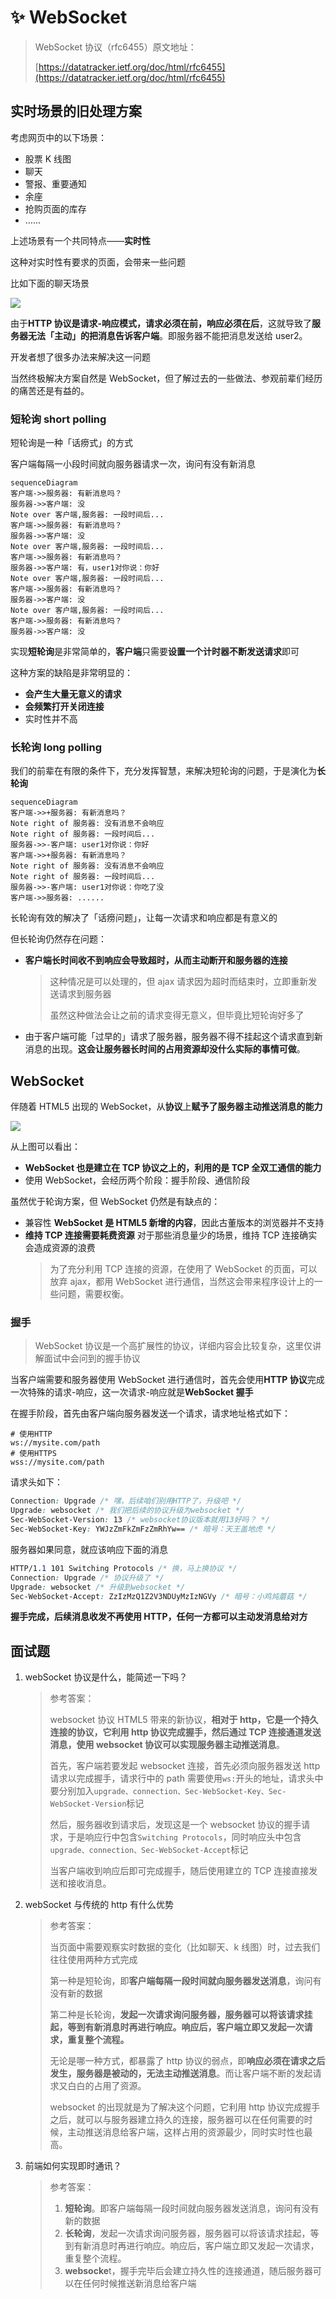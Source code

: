 # ✨ WebSocket

> WebSocket 协议（rfc6455）原文地址：
>
> [https://datatracker.ietf.org/doc/html/rfc6455](https://datatracker.ietf.org/doc/html/rfc6455)

## 实时场景的旧处理方案

考虑网页中的以下场景：

-   股票 K 线图
-   聊天
-   警报、重要通知
-   余座
-   抢购页面的库存
-   ……

上述场景有一个共同特点——**实时性**

这种对实时性有要求的页面，会带来一些问题

比如下面的聊天场景

![](http://mdrs.yuanjin.tech/img/20211028160932.png)

由于**HTTP 协议是请求-响应模式，请求必须在前，响应必须在后**，这就导致了**服务器无法「主动」的把消息告诉客户端**。即服务器不能把消息发送给 user2。

开发者想了很多办法来解决这一问题

当然终极解决方案自然是 WebSocket，但了解过去的一些做法、参观前辈们经历的痛苦还是有益的。

### 短轮询 short polling

短轮询是一种「话痨式」的方式

客户端每隔一小段时间就向服务器请求一次，询问有没有新消息

```mermaid
sequenceDiagram
客户端->>服务器: 有新消息吗？
服务器->>客户端: 没
Note over 客户端,服务器: 一段时间后...
客户端->>服务器: 有新消息吗？
服务器->>客户端: 没
Note over 客户端,服务器: 一段时间后...
客户端->>服务器: 有新消息吗？
服务器->>客户端: 有，user1对你说：你好
Note over 客户端,服务器: 一段时间后...
客户端->>服务器: 有新消息吗？
服务器->>客户端: 没
Note over 客户端,服务器: 一段时间后...
客户端->>服务器: 有新消息吗？
服务器->>客户端: 没
```

实现**短轮询**是非常简单的，**客户端**只需要**设置一个计时器不断发送请求**即可

这种方案的缺陷是非常明显的：

-   **会产生大量无意义的请求**
-   **会频繁打开关闭连接**
-   实时性并不高

### 长轮询 long polling

我们的前辈在有限的条件下，充分发挥智慧，来解决短轮询的问题，于是演化为**长轮询**

```mermaid
sequenceDiagram
客户端->>+服务器: 有新消息吗？
Note right of 服务器: 没有消息不会响应
Note right of 服务器: 一段时间后...
服务器->>-客户端: user1对你说：你好
客户端->>+服务器: 有新消息吗？
Note right of 服务器: 没有消息不会响应
Note right of 服务器: 一段时间后...
服务器->>-客户端: user1对你说：你吃了没
客户端->>服务器: ......
```

长轮询有效的解决了「话痨问题」，让每一次请求和响应都是有意义的

但长轮询仍然存在问题：

-   **客户端长时间收不到响应会导致超时，从而主动断开和服务器的连接**
    > 这种情况是可以处理的，但 ajax 请求因为超时而结束时，立即重新发送请求到服务器
    >
    > 虽然这种做法会让之前的请求变得无意义，但毕竟比短轮询好多了
-   由于客户端可能「过早的」请求了服务器，服务器不得不挂起这个请求直到新消息的出现。**这会让服务器长时间的占用资源却没什么实际的事情可做**。

## WebSocket

伴随着 HTML5 出现的 WebSocket，从**协议**上**赋予了服务器主动推送消息的能力**

![](http://mdrs.yuanjin.tech/img/20211028171840.png)

从上图可以看出：

-   **WebSocket 也是建立在 TCP 协议之上的，利用的是 TCP 全双工通信的能力**
-   使用 WebSocket，会经历两个阶段：握手阶段、通信阶段

虽然优于轮询方案，但 WebSocket 仍然是有缺点的：

-   兼容性
    **WebSocket 是 HTML5 新增的内容**，因此古董版本的浏览器并不支持
-   **维持 TCP 连接需要耗费资源**
    对于那些消息量少的场景，维持 TCP 连接确实会造成资源的浪费
    > 为了充分利用 TCP 连接的资源，在使用了 WebSocket 的页面，可以放弃 ajax，都用 WebSocket 进行通信，当然这会带来程序设计上的一些问题，需要权衡。

### 握手

> WebSocket 协议是一个高扩展性的协议，详细内容会比较复杂，这里仅讲解面试中会问到的握手协议

当客户端需要和服务器使用 WebSocket 进行通信时，首先会使用**HTTP 协议**完成一次特殊的请求-响应，这一次请求-响应就是**WebSocket 握手**

在握手阶段，首先由客户端向服务器发送一个请求，请求地址格式如下：

```
# 使用HTTP
ws://mysite.com/path
# 使用HTTPS
wss://mysite.com/path
```

请求头如下：

```css
Connection: Upgrade /* 嘿，后续咱们别用HTTP了，升级吧 */
Upgrade: websocket /* 我们把后续的协议升级为websocket */
Sec-WebSocket-Version: 13 /* websocket协议版本就用13好吗？ */
Sec-WebSocket-Key: YWJzZmFkZmFzZmRhYw== /* 暗号：天王盖地虎 */
```

服务器如果同意，就应该响应下面的消息

```css
HTTP/1.1 101 Switching Protocols /* 换，马上换协议 */
Connection: Upgrade /* 协议升级了 */
Upgrade: websocket /* 升级到websocket */
Sec-WebSocket-Accept: ZzIzMzQ1Z2V3NDUyMzIzNGVy /* 暗号：小鸡炖蘑菇 */
```

**握手完成，后续消息收发不再使用 HTTP，任何一方都可以主动发消息给对方**

## 面试题

1. webSocket 协议是什么，能简述一下吗？

    > 参考答案：
    >
    > websocket 协议 HTML5 带来的新协议，**相对于 http，它是一个持久连接的协议，它利用 http 协议完成握手，然后通过 TCP 连接通道发送消息，使用 websocket 协议可以实现服务器主动推送消息**。
    >
    > 首先，客户端若要发起 websocket 连接，首先必须向服务器发送 http 请求以完成握手，请求行中的 path 需要使用`ws:`开头的地址，请求头中要分别加入`upgrade、connection、Sec-WebSocket-Key、Sec-WebSocket-Version`标记
    >
    > 然后，服务器收到请求后，发现这是一个 websocket 协议的握手请求，于是响应行中包含`Switching Protocols`，同时响应头中包含`upgrade、connection、Sec-WebSocket-Accept`标记
    >
    > 当客户端收到响应后即可完成握手，随后使用建立的 TCP 连接直接发送和接收消息。

2. webSocket 与传统的 http 有什么优势

    > 参考答案：
    >
    > 当页面中需要观察实时数据的变化（比如聊天、k 线图）时，过去我们往往使用两种方式完成
    >
    > 第一种是短轮询，即**客户端每隔一段时间就向服务器发送消息**，询问有没有新的数据
    >
    > 第二种是长轮询，**发起一次请求询问服务器，服务器可以将该请求挂起，等到有新消息时再进行响应。响应后，客户端立即又发起一次请求，重复整个流程。**
    >
    > 无论是哪一种方式，都暴露了 http 协议的弱点，即**响应必须在请求之后发生，服务器是被动的，无法主动推送消息**。而让客户端不断的发起请求又白白的占用了资源。
    >
    > websocket 的出现就是为了解决这个问题，它利用 http 协议完成握手之后，就可以与服务器建立持久的连接，服务器可以在任何需要的时候，主动推送消息给客户端，这样占用的资源最少，同时实时性也最高。

3. 前端如何实现即时通讯？

    > 参考答案：
    >
    > 1. **短轮询**。即客户端每隔一段时间就向服务器发送消息，询问有没有新的数据
    > 2. **长轮询**，发起一次请求询问服务器，服务器可以将该请求挂起，等到有新消息时再进行响应。响应后，客户端立即又发起一次请求，重复整个流程。
    > 3. **websocke**t，握手完毕后会建立持久性的连接通道，随后服务器可以在任何时候推送新消息给客户端
